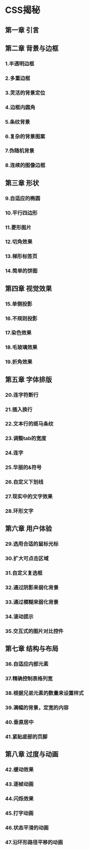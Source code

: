 # CSS揭秘

## 第一章 引言


## 第二章 背景与边框
### 1.半透明边框
### 2.多重边框
### 3.灵活的背景定位
### 4.边框内圆角
### 5.条纹背景
### 6.复杂的背景图案
### 7.伪随机背景
### 8.连续的图像边框

## 第三章 形状
### 9.自适应的椭圆
### 10.平行四边形
### 11.菱形图片
### 12.切角效果
### 13.梯形标签页
### 14.简单的饼图 

## 第四章 视觉效果
### 15.单侧投影
### 16.不规则投影
### 17.染色效果
### 18.毛玻璃效果
### 19.折角效果

## 第五章 字体排版
### 20.连字符断行
### 21.插入换行
### 22.文本行的斑马条纹
### 23.调整tab的宽度
### 24.连字
### 25.华丽的&符号
### 26.自定义下划线
### 27.现实中的文字效果
### 28.环形文字

## 第六章 用户体验
### 29.选用合适的鼠标光标 
### 30.扩大可点击区域
### 31.自定义复选框
### 32.通过阴影来弱化背景
### 33.通过模糊来弱化背景
### 34.滚动提示
### 35.交互式的图片对比控件

## 第七章 结构与布局
### 36.自适应内部元素
### 37.精确控制表格列宽
### 38.根据兄弟元素的数量来设置样式
### 39.满幅的背景，定宽的内容
### 40.垂直居中
### 41.紧贴底部的页脚

## 第八章 过度与动画
### 42.缓动效果
### 43.逐帧动画
### 44.闪烁效果
### 45.打字动画
### 46.状态平滑的动画
### 47.沿环形路径平移的动画